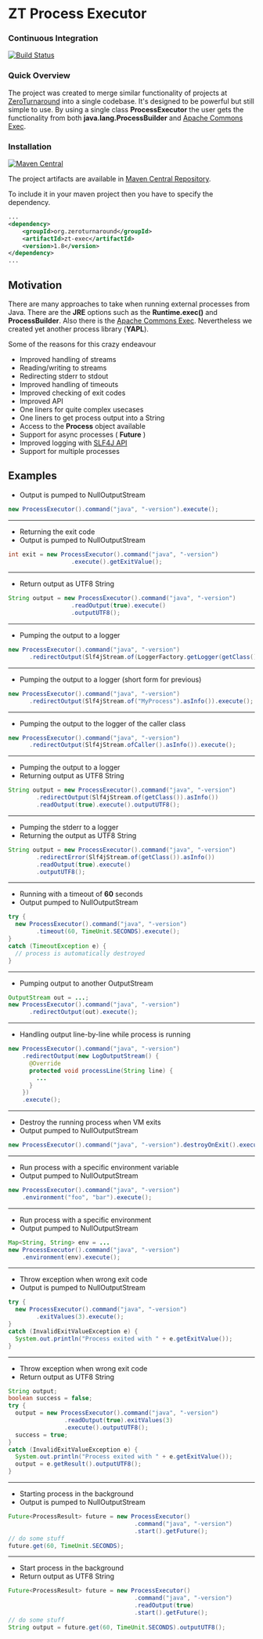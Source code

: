 ZT Process Executor
================

### Continuous Integration
[![Build Status](https://travis-ci.org/zeroturnaround/zt-exec.png)](https://travis-ci.org/zeroturnaround/zt-exec)

### Quick Overview

The project was created to merge similar functionality of projects at [ZeroTurnaround](http://zeroturnaround.com/) into a single codebase.
It's designed to be powerful but still simple to use. By using a single class **ProcessExecutor**
the user gets the functionality from both **java.lang.ProcessBuilder** and [Apache Commons Exec](http://commons.apache.org/proper/commons-exec/).

### Installation
[![Maven Central](https://maven-badges.herokuapp.com/maven-central/org.zeroturnaround/zt-exec/badge.svg)](https://maven-badges.herokuapp.com/maven-central/org.zeroturnaround/zt-exec)

The project artifacts are available in [Maven Central Repository](http://search.maven.org/#browse%7C1982316413).

To include it in your maven project then you have to specify the dependency.

```xml
...
<dependency>
    <groupId>org.zeroturnaround</groupId>
    <artifactId>zt-exec</artifactId>
    <version>1.8</version>
</dependency>
...
```

## Motivation

There are many approaches to take when running external processes from Java. There are the **JRE** options such as the **Runtime.exec()** and **ProcessBuilder**. Also there is the [Apache Commons Exec](http://commons.apache.org/proper/commons-exec/). Nevertheless we created yet another process library (**YAPL**). 

Some of the reasons for this crazy endeavour

* Improved handling of streams
 * Reading/writing to streams
 * Redirecting stderr to stdout
* Improved handling of timeouts
* Improved checking of exit codes
* Improved API
 * One liners for quite complex usecases
 * One liners to get process output into a String
 * Access to the **Process** object available
 * Support for async processes ( **Future** ) 
* Improved logging with [SLF4J API](http://www.slf4j.org/)
* Support for multiple processes

## Examples

* Output is pumped to NullOutputStream

```java
new ProcessExecutor().command("java", "-version").execute();
```

<hr/>

* Returning the exit code
* Output is pumped to NullOutputStream

```java
int exit = new ProcessExecutor().command("java", "-version")
                  .execute().getExitValue();
```

<hr/>

* Return output as UTF8 String

```java
String output = new ProcessExecutor().command("java", "-version")
                  .readOutput(true).execute()
                  .outputUTF8();    
```

<hr/>

* Pumping the output to a logger

```java
new ProcessExecutor().command("java", "-version")
      .redirectOutput(Slf4jStream.of(LoggerFactory.getLogger(getClass().getName() + ".MyProcess")).asInfo()).execute();
```

<hr/>

* Pumping the output to a logger (short form for previous)

```java
new ProcessExecutor().command("java", "-version")
      .redirectOutput(Slf4jStream.of("MyProcess").asInfo()).execute();
```

<hr/>

* Pumping the output to the logger of the caller class

```java
new ProcessExecutor().command("java", "-version")
      .redirectOutput(Slf4jStream.ofCaller().asInfo()).execute();
```

<hr/>

* Pumping the output to a logger
* Returning output as UTF8 String

```java
String output = new ProcessExecutor().command("java", "-version")
        .redirectOutput(Slf4jStream.of(getClass()).asInfo())
        .readOutput(true).execute().outputUTF8();
```

<hr/>

* Pumping the stderr to a logger
* Returning the output as UTF8 String

```java
String output = new ProcessExecutor().command("java", "-version")
        .redirectError(Slf4jStream.of(getClass()).asInfo())
        .readOutput(true).execute()
        .outputUTF8();
```

<hr/>

* Running with a timeout of **60** seconds
* Output pumped to NullOutputStream

```java
try {
  new ProcessExecutor().command("java", "-version")
        .timeout(60, TimeUnit.SECONDS).execute();
}
catch (TimeoutException e) {
  // process is automatically destroyed
}
```

<hr/>

* Pumping output to another OutputStream

```java
OutputStream out = ...;
new ProcessExecutor().command("java", "-version")
      .redirectOutput(out).execute();
```

<hr/>

* Handling output line-by-line while process is running

```java
new ProcessExecutor().command("java", "-version")
    .redirectOutput(new LogOutputStream() {
      @Override
      protected void processLine(String line) {
        ...
      }
    })
    .execute();
```

<hr/>

* Destroy the running process when VM exits
* Output pumped to NullOutputStream

```java
new ProcessExecutor().command("java", "-version").destroyOnExit().execute();
```

<hr/>

* Run process with a specific environment variable
* Output pumped to NullOutputStream

```java
new ProcessExecutor().command("java", "-version")
    .environment("foo", "bar").execute();
```

<hr/>

* Run process with a specific environment
* Output pumped to NullOutputStream

```java
Map<String, String> env = ...
new ProcessExecutor().command("java", "-version")
    .environment(env).execute();
```

<hr/>

* Throw exception when wrong exit code
* Output is pumped to NullOutputStream

```java
try {
  new ProcessExecutor().command("java", "-version")
        .exitValues(3).execute();
}
catch (InvalidExitValueException e) {
  System.out.println("Process exited with " + e.getExitValue());
}
```

<hr/>

* Throw exception when wrong exit code
* Return output as UTF8 String 

```java
String output;
boolean success = false;
try {
  output = new ProcessExecutor().command("java", "-version")
                .readOutput(true).exitValues(3)
                .execute().outputUTF8();
  success = true;
}
catch (InvalidExitValueException e) {
  System.out.println("Process exited with " + e.getExitValue());
  output = e.getResult().outputUTF8();
}
```

<hr/>

* Starting process in the background
* Output is pumped to NullOutputStream

```java
Future<ProcessResult> future = new ProcessExecutor()
                                    .command("java", "-version")
                                    .start().getFuture();
// do some stuff
future.get(60, TimeUnit.SECONDS);
```

<hr/>

* Start process in the background
* Return output as UTF8 String

```java
Future<ProcessResult> future = new ProcessExecutor()
                                    .command("java", "-version")
                                    .readOutput(true)
                                    .start().getFuture();
// do some stuff
String output = future.get(60, TimeUnit.SECONDS).outputUTF8();
```

